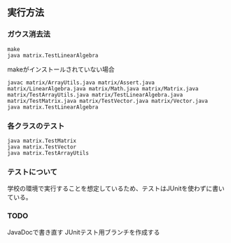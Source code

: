 
## 実行方法
### ガウス消去法
```
make
java matrix.TestLinearAlgebra
```

makeがインストールされていない場合

```
javac matrix/ArrayUtils.java matrix/Assert.java matrix/LinearAlgebra.java matrix/Math.java matrix/Matrix.java matrix/TestArrayUtils.java matrix/TestLinearAlgebra.java matrix/TestMatrix.java matrix/TestVector.java matrix/Vector.java
java matrix.TestLinearAlgebra
```

### 各クラスのテスト

```
java matrix.TestMatrix
java matrix.TestVector
java matrix.TestArrayUtils
```

### テストについて
学校の環境で実行することを想定しているため、テストはJUnitを使わずに書いている。

### TODO
JavaDocで書き直す
JUnitテスト用ブランチを作成する

